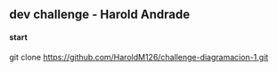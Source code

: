 ## dev challenge - Harold Andrade

#### start

git clone https://github.com/HaroldM126/challenge-diagramacion-1.git